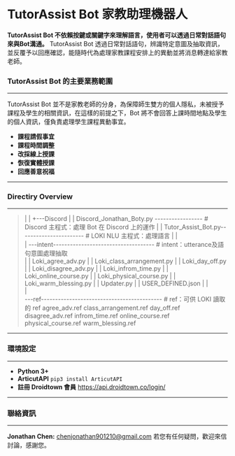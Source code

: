 # TutorAssist Bot 家教助理機器人
**TutorAssist Bot 不依賴按鍵或關鍵字來理解語言，使用者可以透過日常對話語句來與Bot溝通。** TutorAssist Bot 透過日常對話語句，辨識特定意圖及抽取資訊，並反覆予以回應確認，能隨時代為處理家教課程安排上的異動並將消息轉達給家教老師。



### TutorAssist Bot 的主要業務範圍

---
TutorAssist Bot 並不是家教老師的分身，為保障師生雙方的個人隱私，未被授予課程及學生的相關資訊，在這樣的前提之下，Bot 將不會回答上課時間地點及學生的個人資訊，僅負責處理學生課程異動事宜。
* **課程請假事宜**
* **課程時間調整**
* **改採線上授課**
* **恢復實體授課**
* **回應善意祝福**

---

### Directiry Overview

---

> |
> |
> +---Discord
> |   |   Discord_Jonathan_Boty.py ----------------- # Discord 主程式：處理 Bot 在 Discord 上的運作
> |   |   Tutor_Assist_Bot.py----------------------- # LOKI NLU 主程式：處理語言
> |   |   
> |   \---intent------------------------------------ # intent：utterance及語句意圖處理抽取                   
> |       |   Loki_agree_adv.py
> |       |   Loki_class_arrangement.py
> |       |   Loki_day_off.py
> |       |   Loki_disagree_adv.py
> |       |   Loki_infrom_time.py
> |       |   Loki_online_course.py
> |       |   Loki_physical_course.py
> |       |   Loki_warm_blessing.py
> |       |   Updater.py
> |       |   USER_DEFINED.json
> |       |   
> |               
> \---ref------------------------------------------- # ref：可供 LOKI 讀取的 ref
>    agree_adv.ref
>    class_arrangement.ref
>    day_off.ref
>    disagree_adv.ref
>    infrom_time.ref
>    online_course.ref
>    physical_course.ref
>    warm_blessing.ref

---

### 環境設定

---

* **Python 3+**
* **ArticutAPI**
```pip3 install ArticutAPI```
* **註冊 Droidtown 會員**
https://api.droidtown.co/login/


---
### 聯絡資訊
---

**Jonathan Chen:** chenjonathan901210@gmail.com
若您有任何疑問，歡迎來信討論，感謝您。
